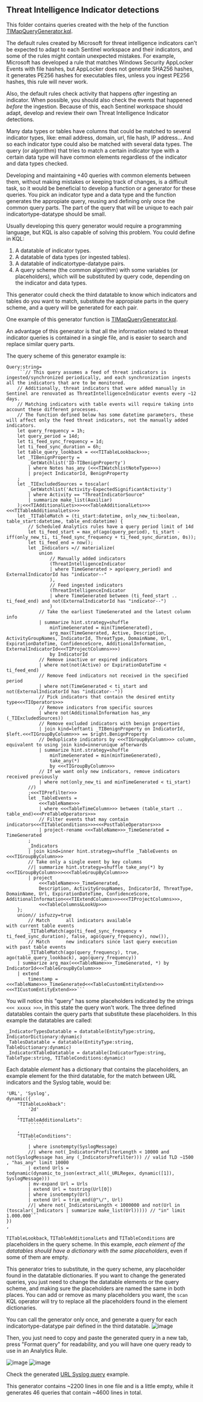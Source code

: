 ## Threat Intelligence Indicator detections

This folder contains queries created with the help of the function [TIMapQueryGenerator.kql](https://github.com/ep3p/Sentinel_KQL/blob/main/Functions/TIMapQueryGenerator.kql).

The default rules created by Microsoft for threat intelligence indicators can't be expected to adapt to each Sentinel workspace and their indicators, and some of the rules might contain unexpected mistakes. For example, Microsoft has developed a rule that matches Windows Security AppLocker Events with file hashes, but AppLocker does not generate SHA256 hashes, it generates PE256 hashes for executables files, unless you ingest PE256 hashes, this rule will never work.

Also, the default rules check activity that happens *after* ingesting an indicator. When possible, you should also check the events that happened *before* the ingestion. Because of this, each Sentinel workspace should adapt, develop and review their own Threat Intelligence Indicator detections.

Many data types or tables have columns that could be matched to several indicator types, like: email address, domain, url, file hash, IP address... And so each indicator type could also be matched with several data types. The query (or algorithm) that tries to match a certain indicator type with a certain data type will have common elements regardless of the indicator and data types checked.

Developing and maintaining +40 queries with common elements between them, without making mistakes or keeping track of changes, is a difficult task, so it would be beneficial to develop a function or a generator for these queries. You pick an indicator type and a data type and the function generates the appropiate query, reusing and defining only once the common query parts. The part of the query that will be unique to each pair indicatortype-datatype should be small.

Usually developing this query generator would require a programming language, but KQL is also capable of solving this problem. You could define in KQL:
1. A datatable of indicator types.
2. A datatable of data types (or ingested tables).
3. A datatable of indicatortype-datatype pairs.
4. A query scheme (the common algorithm) with some variables (or placeholders), which will be substituted by query code, depending on the indicator and data types.

This generator could check the third datatable to know which indicators and tables do you want to match, substitute the appropiate parts in the query scheme, and a query will be generated for each pair.

One example of this generator function is [TIMapQueryGenerator.kql](https://github.com/ep3p/Sentinel_KQL/blob/main/Functions/TIMapQueryGenerator.kql).

An advantage of this generator is that all the information related to threat indicator queries is contained in a single file, and is easier to search and replace similar query parts.

The query scheme of this generator example is:
```
Query:string=
    ```// This query assumes a feed of threat indicators is ingested/synchronized periodically, and each synchronization ingests all the indicators that are to be monitored.
    // Additionally, threat indicators that were added manually in Sentinel are renovated as ThreatIntelligenceIndicator events every ~12 days.
    // Matching indicators with table events will require taking into account these different processes.
    // The function defined below has some datetime parameters, these will affect only the feed threat indicators, not the manually added indicators.
    let query_frequency = 1h;
    let query_period = 14d;
    let ti_feed_sync_frequency = 1d;
    let ti_feed_sync_duration = 6h;
    let table_query_lookback = <<<TITableLookback>>>;
    let _TIBenignProperty =
        _GetWatchlist('ID-TIBenignProperty')
        | where Notes has_any (<<<TIWatchlistNoteType>>>)
        | project IndicatorId, BenignProperty
    ;
    let _TIExcludedSources = toscalar(
        _GetWatchlist('Activity-ExpectedSignificantActivity')
        | where Activity == "ThreatIndicatorSource"
        | summarize make_list(Auxiliar)
    );<<<TIAdditionalLets>>><<<TableAdditionalLets>>><<<TITableAdditionalLets>>>
    let _TITableMatch = (ti_start:datetime, only_new_ti:boolean, table_start:datetime, table_end:datetime) {
        // Scheduled Analytics rules have a query period limit of 14d
        let ti_feed_start = max_of(ago(query_period), ti_start - iff(only_new_ti, ti_feed_sync_frequency + ti_feed_sync_duration, 0s));
        let ti_feed_end = now();
        let _Indicators =// materialize(
            union
                // Manually added indicators
                (ThreatIntelligenceIndicator
                | where TimeGenerated > ago(query_period) and ExternalIndicatorId has "indicator--"
                ),
                // Feed ingested indicators
                (ThreatIntelligenceIndicator
                | where TimeGenerated between (ti_feed_start .. ti_feed_end) and not(ExternalIndicatorId has "indicator--")
                )
            // Take the earliest TimeGenerated and the latest column info
            | summarize hint.strategy=shuffle
                minTimeGenerated = min(TimeGenerated),
                arg_max(TimeGenerated, Active, Description, ActivityGroupNames, IndicatorId, ThreatType, DomainName, Url, ExpirationDateTime, ConfidenceScore, AdditionalInformation, ExternalIndicatorId<<<TIProjectColumns>>>)
                by IndicatorId
            // Remove inactive or expired indicators
            | where not(not(Active) or ExpirationDateTime < ti_feed_end)
            // Remove feed indicators not received in the specified period
            | where not(TimeGenerated < ti_start and not(ExternalIndicatorId has "indicator--"))
            // Pick indicators that contain the desired entity type<<<TIOperators>>>
            // Remove indicators from specific sources
            | where not(AdditionalInformation has_any (_TIExcludedSources))
            // Remove excluded indicators with benign properties
            | join kind=leftanti _TIBenignProperty on IndicatorId, $left.<<<TIGroupByColumn>>> == $right.BenignProperty
            // Deduplicate indicators by <<<TIGroupByColumn>>> column, equivalent to using join kind=innerunique afterwards
            | summarize hint.strategy=shuffle
                minTimeGenerated = min(minTimeGenerated),
                take_any(*)
                by <<<TIGroupByColumn>>>
            // If we want only new indicators, remove indicators received previously
            | where not(only_new_ti and minTimeGenerated < ti_start)
        //)
        ;<<<TIPrefilter>>>
        let _TableEvents =
            <<<TableName>>>
            | where <<<TableTimeColumn>>> between (table_start .. table_end)<<<PreTableOperators>>>
            // Filter events that may contain indicators<<<TITableConditions>>><<<PostTableOperators>>>
            | project-rename <<<TableName>>>_TimeGenerated = TimeGenerated
        ;
        _Indicators
        | join kind=inner hint.strategy=shuffle _TableEvents on <<<TIGroupByColumn>>>
        // Take only a single event by key columns
        //| summarize hint.strategy=shuffle take_any(*) by <<<TIGroupByColumn>>><<<TableGroupByColumn>>>
        | project
            <<<TableName>>>_TimeGenerated,
            Description, ActivityGroupNames, IndicatorId, ThreatType, DomainName, Url, ExpirationDateTime, ConfidenceScore, AdditionalInformation<<<TIExtendColumns>>><<<TIProjectColumns>>>,
            <<<TableColumns&LookUp>>>
    };
    union// isfuzzy=true
        // Match      all indicators available                                    with current table events
        _TITableMatch(ago(ti_feed_sync_frequency + ti_feed_sync_duration), false, ago(query_frequency), now()),
        // Match      new indicators since last query execution                   with past table events
        _TITableMatch(ago(query_frequency), true,                                 ago(table_query_lookback), ago(query_frequency))
    | summarize arg_max(<<<TableName>>>_TimeGenerated, *) by IndicatorId<<<TableGroupByColumn>>>
    | extend
        timestamp = <<<TableName>>>_TimeGenerated<<<TableCustomEntityExtend>>><<<TICustomEntityExtend>>>```
```
You will notice this "query" has some placeholders indicated by the strings ```<<< xxxxx >>>```, in this state the query won't work. The three defined datatables contain the query parts that substitute these placeholders. In this example the datatables are called:
```
_IndicatorTypesDatatable = datatable(EntityType:string, IndicatorDictionary:dynamic)
_TablesDatatable = datatable(EntityType:string, TableDictionary:dynamic)
_IndicatorXTableDatatable = datatable(IndicatorType:string, TableType:string, TITableConditions:dynamic)
```
Each datable *element* has a dictionary that contains the placeholders, an example element for the third datatable, for the match between URL indicators and the Syslog table, would be:
```
'URL', 'Syslog',
dynamic({
    "TITableLookback":
        '2d'
    ,
    "TITableAdditionalLets":
        ``````
    ,
    "TITableConditions":
        ```
        | where isnotempty(SyslogMessage)
        //| where not(_IndicatorsPrefilterLength < 10000 and not(SyslogMessage has_any (_IndicatorsPrefilter))) // valid TLD ~1500 , "has_any" limit 10000
        | extend Urls = todynamic(dynamic_to_json(extract_all(_URLRegex, dynamic([1]), SyslogMessage)))
        | mv-expand Url = Urls
        | extend Url = tostring(Url[0])
        | where isnotempty(Url)
        | extend Url = trim_end(@"\/", Url)
        //| where not(_IndicatorsLength < 1000000 and not(Url in (toscalar(_Indicators | summarize make_list(Url))))) // "in" limit 1.000.000```
})
,
```
```TITableLookback```, ```TITableAdditionalLets``` and ```TITableConditions``` are placeholders in the query scheme. In this example, *each element of the datatables should have a dictionary with the same placeholders*, even if some of them are empty.

This generator tries to substitute, in the query scheme, any placeholder found in the datatable dictionaries. If you want to change the generated queries, you just need to change the datatable elements or the query scheme, and making sure the placeholders are named the same in both places. You can add or remove as many placeholders you want, the ```scan``` KQL operator will try to replace all the placeholders found in the element dictionaries.

You can call the generator only once, and generate a query for each indicatortype-datatype pair defined in the third datatable.
![image](https://user-images.githubusercontent.com/2527990/197820399-c4b7e18a-5211-480e-a65d-8b29ac2df468.png)

Then, you just need to copy and paste the generated query in a new tab, press "Format query" for readability, and you will have one query ready to use in an Analytics Rule.

![image](https://user-images.githubusercontent.com/2527990/197820972-5d9aa918-17ca-44f1-9369-8c229613477f.png) ![image](https://user-images.githubusercontent.com/2527990/197821197-f25ce94e-3a3d-480e-a464-59e1ab3f5616.png)

Check the generated [URL Syslog query](https://github.com/ep3p/Sentinel_KQL/blob/main/Queries/Azure-Sentinel/Detections/ThreatIntelligenceIndicator/URLEntity_Syslog.kql) example.

This generator contains ~2200 lines in one file and is a little empty, while it generates 46 queries that contain ~4600 lines in total.
